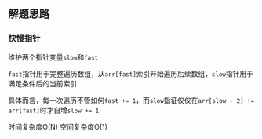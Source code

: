 ## 解题思路

### 快慢指针

维护两个指针变量`slow`和`fast`

`fast`指针用于完整遍历数组，从`arr[fast]`索引开始遍历后续数组，`slow`指针用于满足条件后的当前索引

具体而言，每一次遍历不管如何`fast += 1`，而`slow`指证仅仅在`arr[slow - 2] != arr[fast]`时才自增`slow += 1`

时间复杂度O(N) 空间复杂度O(1)